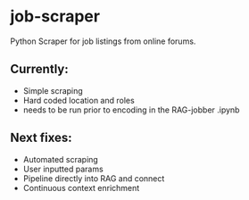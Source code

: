 # job-scraper
Python Scraper for job listings from online forums.


## Currently:
* Simple scraping
* Hard coded location and roles
* needs to be run prior to encoding in the RAG-jobber .ipynb

## Next fixes:
* Automated scraping
* User inputted params
* Pipeline directly into RAG and connect
* Continuous context enrichment
